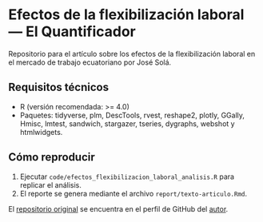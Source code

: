 # Efectos de la flexibilización laboral — El Quantificador

Repositorio para el artículo sobre los efectos de la flexibilización laboral en el mercado de trabajo ecuatoriano por José Solá. 

## Requisitos técnicos

- R (versión recomendada: >= 4.0)
- Paquetes: tidyverse, plm, DescTools, rvest, reshape2, plotly, GGally, Hmisc, lmtest, sandwich, stargazer, tseries, dygraphs, webshot y htmlwidgets.
  
## Cómo reproducir

1. Ejecutar `code/efectos_flexibilizacion_laboral_analisis.R` para replicar el análisis.
2. El reporte se genera mediante el archivo `report/texto-articulo.Rmd`.

El [repositorio original](https://github.com/Joseluissola/Labor-market-analysis-in-Ecuador) se encuentra en el perfil de GitHub del [autor](https://github.com/Joseluissola).